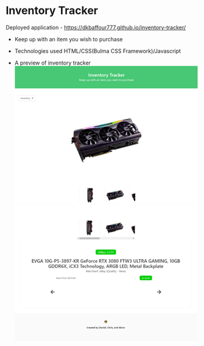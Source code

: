 # Inventory Tracker
  Deployed application -  https://dkbaffour777.github.io/inventory-tracker/
  - Keep up with an item you wish to purchase
  - Technologies used HTML/CSS(Bulma CSS Framework)/Javascript

  - A preview of inventory tracker
    ![inventory-tracker-preview](assets/images/appPreview-1.PNG)
    ![inventory-tracker-preview](assets/images/appPreview-2.PNG)